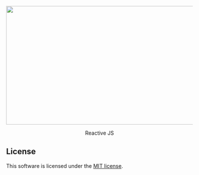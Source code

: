 <p align="center"><img width="550" height ="320" src="https://fiverr-res.cloudinary.com/images/t_main1,q_auto,f_auto/gigs/108383635/original/626f1fda69305efcb5076c8af2be5393c53ecda4/develop-and-fix-reactjs-web-application.png"></p>
<p align="center">Reactive JS</p>

## License

This software is licensed under the [MIT license](https://opensource.org/licenses/MIT).


